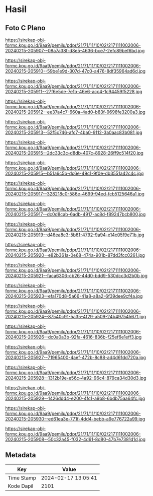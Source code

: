 # Hasil

## Foto C Plano

https://sirekap-obj-formc.kpu.go.id/9aa9/pemilu/pdpr/21/71/11/10/02/2171111002006-20240215-205907--08a7a38f-d8e5-4636-bce7-2efc89bef6bd.jpg

https://sirekap-obj-formc.kpu.go.id/9aa9/pemilu/pdpr/21/71/11/10/02/2171111002006-20240215-205910--59be1e9d-307d-47c0-a476-8df35964ad6d.jpg

https://sirekap-obj-formc.kpu.go.id/9aa9/pemilu/pdpr/21/71/11/10/02/2171111002006-20240215-205911--27f6e5de-7e1b-46e6-acc4-1c94459f5228.jpg

https://sirekap-obj-formc.kpu.go.id/9aa9/pemilu/pdpr/21/71/11/10/02/2171111002006-20240215-205912--ee37a4c7-660a-4ad0-b83f-9698fe3200a3.jpg

https://sirekap-obj-formc.kpu.go.id/9aa9/pemilu/pdpr/21/71/11/10/02/2171111002006-20240215-205913--52f5c746-afc7-4ba0-9112-3a0aac83b081.jpg

https://sirekap-obj-formc.kpu.go.id/9aa9/pemilu/pdpr/21/71/11/10/02/2171111002006-20240215-205915--2dc33c3c-d8db-407c-8928-26ff9c514f20.jpg

https://sirekap-obj-formc.kpu.go.id/9aa9/pemilu/pdpr/21/71/11/10/02/2171111002006-20240215-205915--b51a6c5b-dc6e-49c1-9f0e-db3551a42c4c.jpg

https://sirekap-obj-formc.kpu.go.id/9aa9/pemilu/pdpr/21/71/11/10/02/2171111002006-20240215-205917--328218c0-586e-4699-94ed-fcb5125646a1.jpg

https://sirekap-obj-formc.kpu.go.id/9aa9/pemilu/pdpr/21/71/11/10/02/2171111002006-20240215-205917--dc0d8cab-6adb-4917-ac8d-f89247bcb800.jpg

https://sirekap-obj-formc.kpu.go.id/9aa9/pemilu/pdpr/21/71/11/10/02/2171111002006-20240215-205919--d46ea8c3-5b61-4792-9a94-e14c05f9e71b.jpg

https://sirekap-obj-formc.kpu.go.id/9aa9/pemilu/pdpr/21/71/11/10/02/2171111002006-20240215-205920--e82b361a-0e68-474a-901b-87dd3fcc0261.jpg

https://sirekap-obj-formc.kpu.go.id/9aa9/pemilu/pdpr/21/71/11/10/02/2171111002006-20240215-205921--faca6306-cb26-44d0-bdd9-530dcc3d2b0b.jpg

https://sirekap-obj-formc.kpu.go.id/9aa9/pemilu/pdpr/21/71/11/10/02/2171111002006-20240215-205923--efa170d8-5a66-41a8-a8a2-6f39dee9cf4a.jpg

https://sirekap-obj-formc.kpu.go.id/9aa9/pemilu/pdpr/21/71/11/10/02/2171111002006-20240215-205924--87540c91-5a35-4f29-a509-24b497545671.jpg

https://sirekap-obj-formc.kpu.go.id/9aa9/pemilu/pdpr/21/71/11/10/02/2171111002006-20240215-205926--dc0a0a3b-92fa-4616-836b-f25ef6e1eff3.jpg

https://sirekap-obj-formc.kpu.go.id/9aa9/pemilu/pdpr/21/71/11/10/02/2171111002006-20240215-205927--71965400-4aef-472b-8c88-ad4d61dd720a.jpg

https://sirekap-obj-formc.kpu.go.id/9aa9/pemilu/pdpr/21/71/11/10/02/2171111002006-20240215-205928--1312b19e-e56c-4a92-96c4-879ca34d30d3.jpg

https://sirekap-obj-formc.kpu.go.id/9aa9/pemilu/pdpr/21/71/11/10/02/2171111002006-20240215-205929--1426ddd4-e200-4fc1-a9b8-6bdb75aa64fc.jpg

https://sirekap-obj-formc.kpu.go.id/9aa9/pemilu/pdpr/21/71/11/10/02/2171111002006-20240215-205930--ed61ea3e-771f-4dd4-bebb-a9e776722a99.jpg

https://sirekap-obj-formc.kpu.go.id/9aa9/pemilu/pdpr/21/71/11/10/02/2171111002006-20240215-205908--50c32a45-f032-4d61-8d80-47b7e7381d1d.jpg


## Metadata

| Key        | Value               |
| ---------- | ------------------- |
| Time Stamp | 2024-02-17 13:05:41 |
| Kode Dapil | 2101                |



